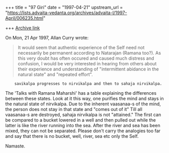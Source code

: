 +++
title = "97 Giri"
date = "1997-04-21"
upstream_url = "https://lists.advaita-vedanta.org/archives/advaita-l/1997-April/006235.html"

+++
[Archive link](https://lists.advaita-vedanta.org/archives/advaita-l/1997-April/006235.html)

On Mon, 21 Apr 1997, Allan Curry wrote:

> It would seem that authentic experience of the Self need not necessarily be
> permanent according to Natarajan (Ramana too?).  As this very doubt has
> often occured and caused much distress and confusion, I would be very
> interested in hearing from others about their experience and understanding
> of "intermittent abidance in the natural state" and "repeated effort".

        savikalpa progresses to nirvikalpa and then to sahaja nirvikalpa.
The 'Talks with Ramana Maharshi' has a table explaining the differences
between these states.
        Look at it this way, one purifies the mind and stays in the
natural state of nirvikalpa. Due to the inherent vaasanaa-s of the mind,
the person does not stay in that state and "comes out of it" Till all
vaasanaa-s are destroyed, sahaja nirvikalpa is not "attained." The first
can be compared to a bucket lowered in a well and then pulled out while
the latter is like the river running into the sea. After the river and
sea has been mixed, they can not be separated. Please don't carry the
analogies too far and say that there is no bucket, well, river, sea etc
only the Self.

Namaste.

